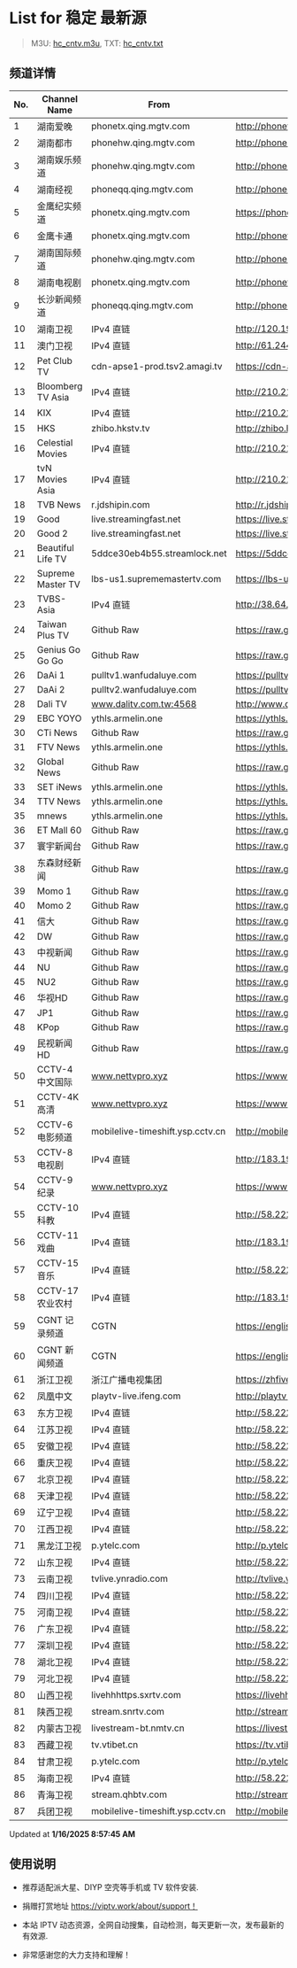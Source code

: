 # List for **稳定 最新源**

> M3U: [hc_cntv.m3u](./hc_cntv.m3u ), TXT: [hc_cntv.txt](./txt/hc_cntv.txt )

## 频道详情

| No. | Channel Name | From | Source |
| --- | ------------ | ---- | ------ |
| 1 | 湖南爱晚 | phonetx.qing.mgtv.com | <http://phonetx.qing.mgtv.com/nn_live/nn_x64/dWlwPTEwMy4zOS4yMjYuMTAwJnFpZD0mY2RuZXhfaWQ9dHhfcGhvbmVfbGl2ZSZzPTE4OGRlYmZkZDM1MmY3NzM4Zjk0YmEwZTk4NzllMzg4JnVpZD0mdXVpZD1jNDQ1MDY0NjE3MmJiOWY3ODI0MzRiYWYwZjA1N2Q5NS02NzI3ZTI2NCZ2PTImYXM9MCZlcz0xNzM2OTU5Mjc0/HNGGMPP360.m3u8> |
| 2 | 湖南都市 | phonehw.qing.mgtv.com | <http://phonehw.qing.mgtv.com/nn_live/nn_x64/dWlwPTEwMy4zOS4yMjYuMTAwJnFpZD0mY2RuZXhfaWQ9aHdfcGhvbmUmcz02M2VhMDM4NmQyMjIwZTY0NjM4YWVlZWVmZTcyZDFmMCZ1aWQ9JnV1aWQ9ZjdlYjczZmM5NmE4OTdmZjEyNWIxODA2NjBhMTk0NjQtNjcyN2UyNjQmdj0yJmFzPTAmZXM9MTczNjk4NDY3OA,,/HNDSMPP360.m3u8> |
| 3 | 湖南娱乐频道 | phonehw.qing.mgtv.com | <http://phonehw.qing.mgtv.com/nn_live/nn_x64/dWlwPTEwMy4zOS4yMjYuMTAwJnFpZD0mY2RuZXhfaWQ9aHdfcGhvbmUmcz01YzU3YTBmYjI3NTM3MmNmYWMxNzc2Y2VjNTcyMDU5MSZ1aWQ9JnV1aWQ9M2IwMGNlMWU1MDg1NzY1YTFmMTRiYWY4NDUwMzgzNTctNjcyN2UyNjQmdj0yJmFzPTAmZXM9MTczNjk2Njg4OA,,/HNYLMPP360.m3u8> |
| 4 | 湖南经视 | phoneqq.qing.mgtv.com | <http://phoneqq.qing.mgtv.com/nn_live/nn_x64/dWlwPTEwMy4zOS4yMjYuMTAwJnFpZD0mY2RuZXhfaWQ9cXFfcGhvbmVfbGl2ZSZzPWMzNjMyNWNjMWFkZDVkOThmOGM4OTNiMmY3ZjQ4MTBjJnVpZD0mdXVpZD1iYmNjN2RmOWE1YWUxYWNkMTVlZTJiYmFlYWI3ZGZmZi02NzI3ZTI2NCZ2PTImYXM9MCZlcz0xNzM2OTYzMDgy/HNJSMPP360.m3u8> |
| 5 | 金鹰纪实频道 | phonetx.qing.mgtv.com | <https://phonetx.qing.mgtv.com/nn_live/nn_x64/dWlwPTEwMy4zOS4yMjYuMTAwJnFpZD0mY2RuZXhfaWQ9dHhfcGhvbmVfbGl2ZSZzPTlkZjgzODI2M2RhMjYzNWFkMjNkMzUxYWUxZWY0ZDYxJnVpZD0mdXVpZD1hMjc1MDljNmM0NWIzM2Q0NmM5OTczNDlhMzQ1MjkzNy02NzI3ZTI2NCZ2PTImYXM9MCZlcz0xNzM2OTYwMTE5/JYJSMPP360.m3u8> |
| 6 | 金鹰卡通 | phonetx.qing.mgtv.com | <http://phonetx.qing.mgtv.com/nn_live/nn_x64/dWlwPTEwMy4zOS4yMjYuMTAwJnFpZD0mY2RuZXhfaWQ9dHhfcGhvbmVfbGl2ZSZzPWZlYmJlNzY4ODFhYWY3MDQwNjMxY2ZlNmM2MTk3MTFhJnVpZD0mdXVpZD01NWExMjI1ODJkZWJkN2Q4MjI3ZTYwNTFmOTdmZjE1ZC02NzI3ZTI2NCZ2PTImYXM9MCZlcz0xNzM2OTgzNjc5/JYKTMPP360.m3u8> |
| 7 | 湖南国际频道 | phonehw.qing.mgtv.com | <http://phonehw.qing.mgtv.com/nn_live/nn_x64/dWlwPTEwMy4zOS4yMjYuMTAwJnFpZD0mY2RuZXhfaWQ9aHdfcGhvbmUmcz02ZTczNzJiYWQ4ZWZjOTUyZjQ3ZTg4MTRlNWRhMzM1MiZ1aWQ9JnV1aWQ9NmVjNjcwN2MxYjg0YjU5ZmFjMjA0ZmZjZjI4NzM3NzktNjcyN2UyNjQmdj0yJmFzPTAmZXM9MTczNjk4MDg0Mw,,/HNGJMPP360.m3u8> |
| 8 | 湖南电视剧 | phonetx.qing.mgtv.com | <http://phonetx.qing.mgtv.com/nn_live/nn_x64/dWlwPTEwMy4zOS4yMjYuMTAwJnFpZD0mY2RuZXhfaWQ9dHhfcGhvbmVfbGl2ZSZzPTU1MjQyZDc2MjVhMTkyNTQ4MGFjOTE5ZmFhYzMwNGU1JnVpZD0mdXVpZD02OTkwZmNmNGIyMmVkZGNjZTVlZDdmMWVjZGZhNTYxOC02NzI3ZTI2NCZ2PTImYXM9MCZlcz0xNzM2OTgzMTQy/HNDSJMPP360.m3u8> |
| 9 | 长沙新闻频道 | phoneqq.qing.mgtv.com | <http://phoneqq.qing.mgtv.com/nn_live/nn_x64/dWlwPTEwMy4zOS4yMjYuMTAwJnFpZD0mY2RuZXhfaWQ9cXFfcGhvbmVfbGl2ZSZzPTViYzY5MjE5YTEzNTU3OTExM2Y3ZmU2Y2NlY2MwNDQ5JnVpZD0mdXVpZD0wMTYxNjA2MWYwZDYwMmYwMDNjZDY4Yjc2NGQzYjI4Ny02NzI3ZTI2NCZ2PTImYXM9MCZlcz0xNzM2OTc4NTA2/CSXWMPP360.m3u8> |
| 10 | 湖南卫视 | IPv4 直链 | <http://120.196.232.43:8088/rrs03.hw.gmcc.net/PLTV/651/224/3221226698/1.m3u8> |
| 11 | 澳门卫视 | IPv4 直链 | <http://61.244.22.4/ch1/ch1.live/playlist.m3u8> |
| 12 | Pet Club TV | cdn-apse1-prod.tsv2.amagi.tv | <https://cdn-apse1-prod.tsv2.amagi.tv/linear/amg01076-lightningintern-petclub-samsungnz/playlist.m3u8> |
| 13 | Bloomberg TV Asia | IPv4 直链 | <http://210.210.155.37/dr9445/h/h03/index.m3u8> |
| 14 | KIX | IPv4 直链 | <http://210.210.155.37/dr9445/h/h07/index.m3u8> |
| 15 | HKS | zhibo.hkstv.tv | <http://zhibo.hkstv.tv/livestream/mutfysrq/playlist.m3u8> |
| 16 | Celestial Movies | IPv4 直链 | <http://210.210.155.37/dr9445/h/h14/index.m3u8> |
| 17 | tvN Movies Asia | IPv4 直链 | <http://210.210.155.37/dr9445/h/h21/index.m3u8> |
| 18 | TVB News | r.jdshipin.com | <http://r.jdshipin.com/CkuBd> |
| 19 | Good | live.streamingfast.net | <https://live.streamingfast.net/osmflivech1.m3u8> |
| 20 | Good 2 | live.streamingfast.net | <https://live.streamingfast.net/osmflivech2.m3u8> |
| 21 | Beautiful Life TV | 5ddce30eb4b55.streamlock.net | <https://5ddce30eb4b55.streamlock.net/bltvhd/bltv1/playlist.m3u8> |
| 22 | Supreme Master TV | lbs-us1.suprememastertv.com | <https://lbs-us1.suprememastertv.com/720p.m3u8> |
| 23 | TVBS-Asia | IPv4 直链 | <http://38.64.72.148/hls/modn/list/4005/playlist.m3u8> |
| 24 | Taiwan Plus TV | Github Raw | <https://raw.githubusercontent.com/ChiSheng9/iptv/master/TV78.m3u8> |
| 25 | Genius Go Go Go | Github Raw | <https://raw.githubusercontent.com/ChiSheng9/iptv/master/TV26.m3u8> |
| 26 | DaAi 1 | pulltv1.wanfudaluye.com | <https://pulltv1.wanfudaluye.com/live/tv1.m3u8> |
| 27 | DaAi 2 | pulltv2.wanfudaluye.com | <https://pulltv2.wanfudaluye.com/live/tv2.m3u8> |
| 28 | Dali TV | www.dalitv.com.tw:4568 | <http://www.dalitv.com.tw:4568/live/dali/index.m3u8> |
| 29 | EBC YOYO | ythls.armelin.one | <https://ythls.armelin.one/channel/UCiWRSesvSYmY7YOyz0tv_zQ.m3u8> |
| 30 | CTi News | Github Raw | <https://raw.githubusercontent.com/ChiSheng9/iptv/master/TV28.m3u8> |
| 31 | FTV News | ythls.armelin.one | <https://ythls.armelin.one/channel/UC2VmWn8dAqkzlQqvy02E1PA.m3u8> |
| 32 | Global News | Github Raw | <https://raw.githubusercontent.com/ChiSheng9/iptv/master/TV02.m3u8> |
| 33 | SET iNews | ythls.armelin.one | <https://ythls.armelin.one/channel/UCoNYj9OFHZn3ACmmeRCPwbA.m3u8> |
| 34 | TTV News | ythls.armelin.one | <https://ythls.armelin.one/channel/UC8ROUUjHzEQm-ndb69CX8Ww.m3u8> |
| 35 | mnews | ythls.armelin.one | <https://ythls.armelin.one/channel/UC4LjkybVKXCDlneVXlKAbmw.m3u8> |
| 36 | ET Mall 60 | Github Raw | <https://raw.githubusercontent.com/ChiSheng9/iptv/master/TV18.m3u8> |
| 37 | 寰宇新闻台 | Github Raw | <https://raw.githubusercontent.com/ChiSheng9/iptv/master/TV02.m3u8> |
| 38 | 东森财经新闻 | Github Raw | <https://raw.githubusercontent.com/ChiSheng9/iptv/master/TV03.m3u8> |
| 39 | Momo 1 | Github Raw | <https://raw.githubusercontent.com/ChiSheng9/iptv/master/TV04.m3u8> |
| 40 | Momo 2 | Github Raw | <https://raw.githubusercontent.com/ChiSheng9/iptv/master/TV05.m3u8> |
| 41 | 信大 | Github Raw | <https://raw.githubusercontent.com/ChiSheng9/iptv/master/TV07.m3u8> |
| 42 | DW | Github Raw | <https://raw.githubusercontent.com/ChiSheng9/iptv/master/TV08.m3u8> |
| 43 | 中视新闻 | Github Raw | <https://raw.githubusercontent.com/ChiSheng9/iptv/master/TV09.m3u8> |
| 44 | NU | Github Raw | <https://raw.githubusercontent.com/ChiSheng9/iptv/master/TV10.m3u8> |
| 45 | NU2 | Github Raw | <https://raw.githubusercontent.com/ChiSheng9/iptv/master/TV14.m3u8> |
| 46 | 华视HD | Github Raw | <https://raw.githubusercontent.com/ChiSheng9/iptv/master/TV12.m3u8> |
| 47 | JP1 | Github Raw | <https://raw.githubusercontent.com/ChiSheng9/iptv/master/TV15.m3u8> |
| 48 | KPop | Github Raw | <https://raw.githubusercontent.com/ChiSheng9/iptv/master/TV16.m3u8> |
| 49 | 民视新闻HD | Github Raw | <https://raw.githubusercontent.com/ChiSheng9/iptv/master/TV17.m3u8> |
| 50 | CCTV-4 中文国际 | www.nettvpro.xyz | <https://www.nettvpro.xyz/player/videojs.php?url=http://117.161.12.116/live/program/live/cctv4hd8m/8000000/mnf.m3u8> |
| 51 | CCTV-4K 高清 | www.nettvpro.xyz | <https://www.nettvpro.xyz/player/videojs.php?url=https://liveop.cctv.cn/hls/4KHD/playlist.m3u8> |
| 52 | CCTV-6 电影频道 | mobilelive-timeshift.ysp.cctv.cn | <http://mobilelive-timeshift.ysp.cctv.cn/timeshift/ysp/2013693901/timeshift.m3u8?delay=0> |
| 53 | CCTV-8 电视剧 | IPv4 直链 | <http://183.196.25.171:808/hls/77/index.m3u8> |
| 54 | CCTV-9 纪录 | www.nettvpro.xyz | <https://www.nettvpro.xyz/player/videojs.php?url=http://117.161.12.116/live/program/live/cctv9hd8m/8000000/mnf.m3u8> |
| 55 | CCTV-10 科教 | IPv4 直链 | <http://58.222.30.156/hlslive-tx-cdn.ysp.cctv.cn/ysp/2024078701.m3u8> |
| 56 | CCTV-11 戏曲 | IPv4 直链 | <http://183.196.25.171:808/hls/11/index.m3u8> |
| 57 | CCTV-15 音乐 | IPv4 直链 | <http://58.222.30.156/hlslive-tx-cdn.ysp.cctv.cn/ysp/2024079201.m3u8> |
| 58 | CCTV-17 农业农村 | IPv4 直链 | <http://183.196.25.171:808/hls/93/index.m3u8> |
| 59 | CGNT 记录频道 | CGTN | <https://english-livebkali.cgtn.com/live/doccgtn_0.m3u8> |
| 60 | CGNT 新闻频道 | CGTN | <https://english-livebkali.cgtn.com/live/encgtn_0.m3u8> |
| 61 | 浙江卫视 | 浙江广播电视集团 | <https://zhfivel02.cztv.com/channel01/720p.m3u8?auth_key=1736953663-e2a0880396220c03fc71285058f6740f-0-7c0031774d87759ab287b4833f6ecac4> |
| 62 | 凤凰中文 | playtv-live.ifeng.com | <http://playtv-live.ifeng.com/live/06OLEGEGM4G_audio.m3u8> |
| 63 | 东方卫视 | IPv4 直链 | <http://58.222.30.156/hlslive-tx-cdn.ysp.cctv.cn/ysp/2024054501.m3u8> |
| 64 | 江苏卫视 | IPv4 直链 | <http://58.222.30.156/hlslive-tx-cdn.ysp.cctv.cn/ysp/2024171101.m3u8> |
| 65 | 安徽卫视 | IPv4 直链 | <http://58.222.30.156/hlslive-tx-cdn.ysp.cctv.cn/ysp/2024171401.m3u8> |
| 66 | 重庆卫视 | IPv4 直链 | <http://58.222.30.156/hlslive-tx-cdn.ysp.cctv.cn/ysp/2024061101.m3u8> |
| 67 | 北京卫视 | IPv4 直链 | <http://58.222.30.156/hlslive-tx-cdn.ysp.cctv.cn/ysp/2024052701.m3u8> |
| 68 | 天津卫视 | IPv4 直链 | <http://58.222.30.156/hlslive-tx-cdn.ysp.cctv.cn/ysp/2019927001.m3u8> |
| 69 | 辽宁卫视 | IPv4 直链 | <http://58.222.30.156/hlslive-tx-cdn.ysp.cctv.cn/ysp/2024171301.m3u8> |
| 70 | 江西卫视 | IPv4 直链 | <http://58.222.30.156/hlslive-tx-cdn.ysp.cctv.cn/ysp/2024061701.m3u8> |
| 71 | 黑龙江卫视 | p.ytelc.com | <http://p.ytelc.com/videojs.php?id=https://idclive.hljtv.com:4430/live/hljws_own.m3u8> |
| 72 | 山东卫视 | IPv4 直链 | <http://58.222.30.156/hlslive-tx-cdn.ysp.cctv.cn/ysp/2024171601.m3u8> |
| 73 | 云南卫视 | tvlive.ynradio.com | <http://tvlive.ynradio.com/live/yunnanweishi/chunks.m3u8> |
| 74 | 四川卫视 | IPv4 直链 | <http://58.222.30.156/hlslive-tx-cdn.ysp.cctv.cn/ysp/2024061401.m3u8> |
| 75 | 河南卫视 | IPv4 直链 | <http://58.222.30.156/hlslive-tx-cdn.ysp.cctv.cn/ysp/2024059701.m3u8> |
| 76 | 广东卫视 | IPv4 直链 | <http://58.222.30.156/hlslive-tx-cdn.ysp.cctv.cn/ysp/2024060901.m3u8> |
| 77 | 深圳卫视 | IPv4 直链 | <http://58.222.30.156/hlslive-tx-cdn.ysp.cctv.cn/ysp/2024061301.m3u8> |
| 78 | 湖北卫视 | IPv4 直链 | <http://58.222.30.156/hlslive-tx-cdn.ysp.cctv.cn/ysp/2024171201.m3u8> |
| 79 | 河北卫视 | IPv4 直链 | <http://58.222.30.156/hlslive-tx-cdn.ysp.cctv.cn/ysp/2024171501.m3u8> |
| 80 | 山西卫视 | livehhhttps.sxrtv.com | <https://livehhhttps.sxrtv.com/lsdream/q8RVWgs/1000/p3sh8sV.m3u8> |
| 81 | 陕西卫视 | stream.snrtv.com | <http://stream.snrtv.com/sxbc-star-boCEMR.m3u8> |
| 82 | 内蒙古卫视 | livestream-bt.nmtv.cn | <https://livestream-bt.nmtv.cn/nmtv/2314general.m3u8?txSecret=35f2dd39972cede5222c6bd2c0efe24b&txTime=77395680> |
| 83 | 西藏卫视 | tv.vtibet.cn | <https://tv.vtibet.cn/live/h701F9MpxzPDyE.m3u8?secret=816f0aa7f339188508ff30dce23c4390&time=6787dd34> |
| 84 | 甘肃卫视 | p.ytelc.com | <http://p.ytelc.com/videojs.php?id=https://hls.gstv.com.cn/49048r/6e1sy2.m3u8> |
| 85 | 海南卫视 | IPv4 直链 | <http://58.222.30.156/hlslive-tx-cdn.ysp.cctv.cn/ysp/2024055601.m3u8> |
| 86 | 青海卫视 | stream.qhbtv.com | <http://stream.qhbtv.com/qhws/sd/live.m3u8?_upt=c97b1add1736950113> |
| 87 | 兵团卫视 | mobilelive-timeshift.ysp.cctv.cn | <http://mobilelive-timeshift.ysp.cctv.cn/timeshift/ysp/2022606701/timeshift.m3u8?delay=0> |

Updated at **1/16/2025 8:57:45 AM**

## 使用说明

- 推荐适配派大星、DIYP 空壳等手机或 TV 软件安装.

- 捐赠打赏地址 <https://viptv.work/about/support！>

- 本站 IPTV 动态资源，全网自动搜集，自动检测，每天更新一次，发布最新的有效源.

- 非常感谢您的大力支持和理解！
